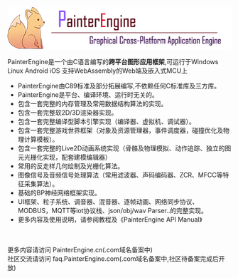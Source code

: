 ![avatar](supports/logo/logo_web.png)
<br>
 <p>PainterEngine是一个由C语言编写的<b>跨平台图形应用框架</b>,可运行于Windows Linux Android iOS 支持WebAssembly的Web端及嵌入式MCU上</p>
<p>
<ul>
   <li>PainterEngine由C89标准及部分拓展编写,不依赖任何C标准库及三方库。</li>
					<li>PainterEngine是平台、编译环境、运行时无关的。</li>
					<li>包含一套完整的内存管理及常用数据结构算法的实现。</li>
					<li>包含一套完整软2D/3D渲染器实现。</li>
					<li>包含一套完整编译型脚本引擎实现（编译器、虚拟机、调试器）。</li>
					<li>包含一套完整游戏世界框架（对象及资源管理器，事件调度器，碰撞优化及物理计算模板）。</li>
					<li>包含一套完整的Live2D动画系统实现（骨骼及物理模拟、动作追踪、独立的图元光栅化实现，配套建模编辑器）</li>
					<li>常用的反走样几何绘制及光栅化算法。</li>
					<li>图像信号及音频信号处理算法（常用滤波器、声码编码器、ZCR、MFCC等特征采集算法）。</li>
					<li>基础的BP神经网络框架实现。</li>
					<li>UI框架、粒子系统、调音器、混音器、逐帧动画、网络同步协议、MODBUS，MQTT等iot协议栈、json/obj/wav Parser..的完整实现。</li>
					<li>更多内容及使用说明，请参阅教程及《PainterEngine API Manual》</li>
</ul>
</p>
<br/><br/>
更多内容请访问 PainterEngine.cn(.com域名备案中)
<br/>
社区交流请访问 faq.PainterEngine.com(.com域名备案中,社区待备案完成后开放)
<br/>
